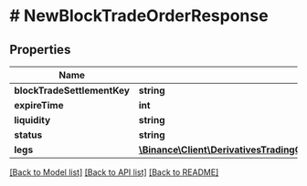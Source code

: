 # # NewBlockTradeOrderResponse

## Properties

Name | Type | Description | Notes
------------ | ------------- | ------------- | -------------
**blockTradeSettlementKey** | **string** |  | [optional]
**expireTime** | **int** |  | [optional]
**liquidity** | **string** |  | [optional]
**status** | **string** |  | [optional]
**legs** | [**\Binance\Client\DerivativesTradingOptions\Model\ExtendBlockTradeOrderResponseLegsInner[]**](ExtendBlockTradeOrderResponseLegsInner.md) |  | [optional]

[[Back to Model list]](../../README.md#models) [[Back to API list]](../../README.md#endpoints) [[Back to README]](../../README.md)
